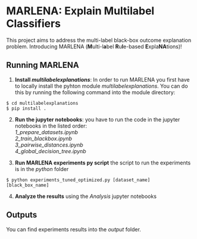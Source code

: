 # MARLENA: Explain Multilabel Classifiers

This project aims to address the multi-label black-box outcome explanation problem. Introducing MARLENA (**M**ulti-l**a**bel **R**u**l**e-based **E**xpla**NA**tions)!

## Running MARLENA

1. **Install *multilabelexplanations***: In order to run MARLENA you first have to locally install the pyhton module *multilabelexplanations*. You can do this by running the following command into the module directory:
 ~~~~
 $ cd multilabelexplanations
 $ pip install .
 ~~~~
2. **Run the jupyter notebooks**: you have to run the code in the jupyter notebooks in the listed order:  
  *1_prepare_datasets.ipynb*  
  *2_train_blackbox.ipynb* 	  
  *3_pairwise_distances.ipynb*    
  *4_global_decision_tree.ipynb*
  
3. **Run MARLENA experiments py script** the script to run the experiments is in the *python* folder
  ~~~~
 $ python experiments_tuned_optimized.py [dataset_name] [black_box_name]
 ~~~~
4. **Analyze the results** using the *Analysis* jupyter notebooks 

## Outputs 

You can find experiments results into the *output* folder.
